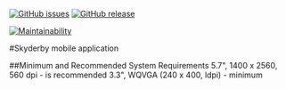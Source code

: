 [![GitHub issues](https://img.shields.io/github/issues/halconel/skyderby-app.svg)](https://github.com/halconel/skyderby-app/issues)
[![GitHub release](https://img.shields.io/github/release/halconel/skyderby-app.svg)](https://github.com/halconel/skyderby-app/releases)

[![Maintainability](https://api.codeclimate.com/v1/badges/bc488e72736f82531e5e/maintainability)](https://codeclimate.com/github/halconel/skyderby-app/maintainability)

#Skyderby mobile application

##Minimum and Recommended System Requirements
5.7", 1400 x 2560, 560 dpi - is recommended
3.3", WQVGA (240 x 400, ldpi) - minimum